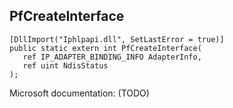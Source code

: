 ## PfCreateInterface

```
[DllImport("Iphlpapi.dll", SetLastError = true)]
public static extern int PfCreateInterface(
   ref IP_ADAPTER_BINDING_INFO AdapterInfo,
   ref uint NdisStatus
);
```

Microsoft documentation: (TODO)
